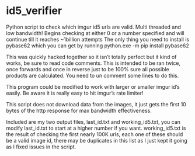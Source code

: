 # id5_verifier
Python script to check which imgur id5 urls are valid. 
Multi threaded and low bandwidth! Begins checking at either 0 or a number specified and will continue till it reaches ~1billion attempts 
The only thing you need to install is pybase62 which you can get by running python.exe -m pip install pybase62 

This was quickly hacked together so it isn’t totally perfect but it kind of works, be sure to read code comments. This is intended to be ran twice, once forwards and once in reverse just to be 100% sure all possible products are calculated. You need to un comment some lines to do this.

This program could be modified to work with larger or smaller imgur id’s easily. 
Be aware it is really easy to hit imgur’s rate limiter! 

This script does not download data from the images, it just gets the first 10 bytes of the http response for max bandwidth effectiveness. 

Included are my two output files, last_id.txt and working_id5.txt, you can modify last_id.txt to start at a higher number if you want. working_id5.txt is the result of checking the first nearly 100K urls, each one of these should be a valid image id, there may be duplicates in this list as I just kept it going as I fixed issues in the script. 

